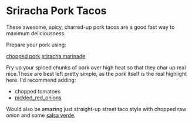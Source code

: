 Sriracha Pork Tacos
===================

These awesome, spicy, charred-up pork tacos are a good fast way to maximum deliciousness.

Prepare your pork using:

[chopped pork](/base_layers/chopped_pork.md)
[sriracha marinade](/seasonings/sriracha_marinade.md)

Fry up your spiced chunks of pork over high heat so that they char up real nice.These are best left pretty simple, as the pork itself is the real highlight here. I'd recommend adding:

* chopped tomatoes
* [pickled_red_onions](/condiments/picked_red_onions.md)

Would also be amazing just straight-up street taco style with chopped raw onion and some [salsa verde](/condiments/simple_salsa_verde.md).
